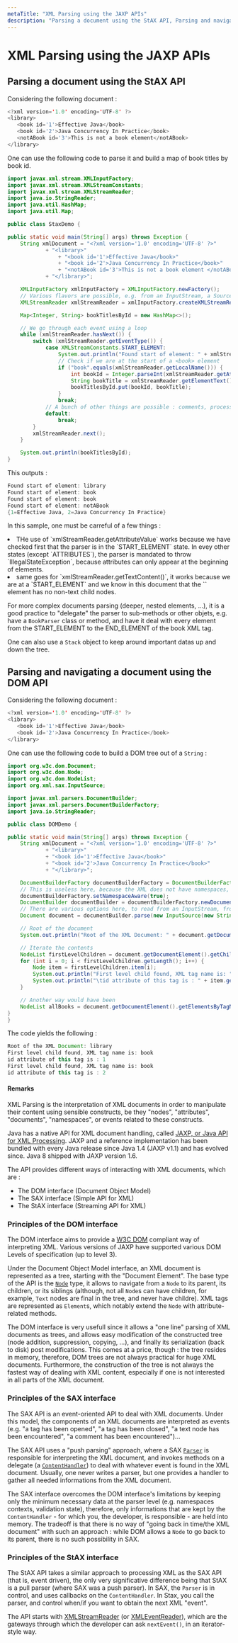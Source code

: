 ```yaml
---
metaTitle: "XML Parsing using the JAXP APIs"
description: "Parsing a document using the StAX API, Parsing and navigating a document using the DOM API"
---
```


# XML Parsing using the JAXP APIs



## Parsing a document using the StAX API


Considering the following document :

```java
<?xml version='1.0' encoding='UTF-8' ?>
<library>
   <book id='1'>Effective Java</book>
   <book id='2'>Java Concurrency In Practice</book>
   <notABook id='3'>This is not a book element</notABook>
</library>

```

One can use the following code to parse it and build a map of book titles by book id.

```java
import javax.xml.stream.XMLInputFactory;
import javax.xml.stream.XMLStreamConstants;
import javax.xml.stream.XMLStreamReader;
import java.io.StringReader;
import java.util.HashMap;
import java.util.Map;

public class StaxDemo {

public static void main(String[] args) throws Exception {
    String xmlDocument = "<?xml version='1.0' encoding='UTF-8' ?>"
            + "<library>"
                + "<book id='1'>Effective Java</book>"
                + "<book id='2'>Java Concurrency In Practice</book>"
                + "<notABook id='3'>This is not a book element </notABook>"
            + "</library>";

    XMLInputFactory xmlInputFactory = XMLInputFactory.newFactory();
    // Various flavors are possible, e.g. from an InputStream, a Source, ...
    XMLStreamReader xmlStreamReader = xmlInputFactory.createXMLStreamReader(new StringReader(xmlDocument));

    Map<Integer, String> bookTitlesById = new HashMap<>();

    // We go through each event using a loop
    while (xmlStreamReader.hasNext()) {
        switch (xmlStreamReader.getEventType()) {
            case XMLStreamConstants.START_ELEMENT:
                System.out.println("Found start of element: " + xmlStreamReader.getLocalName());
                // Check if we are at the start of a <book> element
                if ("book".equals(xmlStreamReader.getLocalName())) {
                    int bookId = Integer.parseInt(xmlStreamReader.getAttributeValue("", "id"));
                    String bookTitle = xmlStreamReader.getElementText();
                    bookTitlesById.put(bookId, bookTitle);
                }
                break;
            // A bunch of other things are possible : comments, processing instructions, Whitespace...
            default:
                break;
        }
        xmlStreamReader.next();
    }

    System.out.println(bookTitlesById);
}

```

This outputs :

```java
Found start of element: library
Found start of element: book
Found start of element: book
Found start of element: notABook
{1=Effective Java, 2=Java Concurrency In Practice}

```

In this sample, one must be carreful of a few things :

<li>
THe use of `xmlStreamReader.getAttributeValue` works because we have checked first that the parser is in the `START_ELEMENT` state. In evey other states (except `ATTRIBUTES`), the parser is mandated to throw `IllegalStateException`, because attributes can only appear at the beginning of elements.
</li>
<li>
same goes for `xmlStreamReader.getTextContent()`, it works because we are at a `START_ELEMENT` and we know in this document that the `<book>` element has no non-text child nodes.
</li>

For more complex documents parsing (deeper, nested elements, ...), it is a good practice to "delegate" the parser to sub-methods or other objets, e.g. have a `BookParser` class or method, and have it deal with every element from the START_ELEMENT to the END_ELEMENT of the book XML tag.

One can also use a `Stack` object to keep around important datas up and down the tree.



## Parsing and navigating a document using the DOM API


Considering the following document :

```java
<?xml version='1.0' encoding='UTF-8' ?>
<library>
   <book id='1'>Effective Java</book>
   <book id='2'>Java Concurrency In Practice</book>
</library>

```

One can use the following code to build a DOM tree out of a `String` :

```java
import org.w3c.dom.Document;
import org.w3c.dom.Node;
import org.w3c.dom.NodeList;
import org.xml.sax.InputSource;

import javax.xml.parsers.DocumentBuilder;
import javax.xml.parsers.DocumentBuilderFactory;
import java.io.StringReader;

public class DOMDemo {

public static void main(String[] args) throws Exception {
    String xmlDocument = "<?xml version='1.0' encoding='UTF-8' ?>"
            + "<library>"
            + "<book id='1'>Effective Java</book>"
            + "<book id='2'>Java Concurrency In Practice</book>"
            + "</library>";

    DocumentBuilderFactory documentBuilderFactory = DocumentBuilderFactory.newInstance();
    // This is useless here, because the XML does not have namespaces, but this option is usefull to know in cas
    documentBuilderFactory.setNamespaceAware(true);
    DocumentBuilder documentBuilder = documentBuilderFactory.newDocumentBuilder();
    // There are various options here, to read from an InputStream, from a file, ...
    Document document = documentBuilder.parse(new InputSource(new StringReader(xmlDocument)));

    // Root of the document
    System.out.println("Root of the XML Document: " + document.getDocumentElement().getLocalName());

    // Iterate the contents
    NodeList firstLevelChildren = document.getDocumentElement().getChildNodes();
    for (int i = 0; i < firstLevelChildren.getLength(); i++) {
        Node item = firstLevelChildren.item(i);
        System.out.println("First level child found, XML tag name is: " + item.getLocalName());
        System.out.println("\tid attribute of this tag is : " + item.getAttributes().getNamedItem("id").getTextContent());
    }

    // Another way would have been
    NodeList allBooks = document.getDocumentElement().getElementsByTagName("book");
}
}

```

The code yields the following :

```java
Root of the XML Document: library
First level child found, XML tag name is: book
id attribute of this tag is : 1
First level child found, XML tag name is: book
id attribute of this tag is : 2

```



#### Remarks


XML Parsing is the interpretation of XML documents in order to manipulate their content using sensible constructs, be they "nodes", "attributes", "documents", "namespaces", or events related to these constructs.

Java has a native API for XML document handling, called [JAXP, or Java API for XML Processing](https://jaxp.java.net/). JAXP and a reference implementation has been bundled with every Java release since Java 1.4 (JAXP v1.1) and has evolved since. Java 8 shipped with JAXP version 1.6.

The API provides different ways of interacting with XML documents, which are :

- The DOM interface (Document Object Model)
- The SAX interface (Simple API for XML)
- The StAX interface (Streaming API for XML)

### Principles of the DOM interface

The DOM interface aims to provide a [W3C DOM](https://www.w3.org/DOM/) compliant way of interpreting XML. Various versions of JAXP have supported various DOM Levels of specification (up to level 3).

Under the Document Object Model interface, an XML document is represented as a tree, starting with the "Document Element". The base type of the API is the [`Node`](https://docs.oracle.com/javase/8/docs/api/org/w3c/dom/Node.html) type, it allows to navigate from a `Node` to its parent, its children, or its siblings (although, not all `Node`s can have children, for example, `Text` nodes are final in the tree, and never have childre). XML tags are represented as `Element`s, which notably extend the `Node` with attribute-related methods.

The DOM interface is very usefull since it allows a "one line" parsing of XML documents as trees, and allows easy modification of the constructed tree (node addition, suppression, copying, ...), and finally its serialization (back to disk) post modifications. This comes at a price, though : the tree resides in memory, therefore, DOM trees are not always practical for huge XML documents. Furthermore, the construction of the tree is not always the fastest way of dealing with XML content, especially if one is not interested in all parts of the XML document.

### Principles of the SAX interface

The SAX API is an event-oriented API to deal with XML documents. Under this model, the components of an XML documents are interpreted as events (e.g. "a tag has been opened", "a tag has been closed", "a text node has been encountered", "a comment has been encountered")...

The SAX API uses a "push parsing" approach, where a SAX [`Parser`](https://docs.oracle.com/javase/7/docs/api/javax/xml/parsers/SAXParser.html) is responsible for interpreting the XML document, and invokes methods on a delegate (a [`ContentHandler`](https://docs.oracle.com/javase/7/docs/api/org/xml/sax/ContentHandler.html)) to deal with whatever event is found in the XML document. Usually, one never writes a parser, but one provides a handler to gather all needed informations from the XML document.

The SAX interface overcomes the DOM interface's limitations by keeping only the minimum necessary data at the parser level (e.g. namespaces contexts, validation state), therefore, only informations that are kept by the `ContentHandler` - for which you, the developer, is responsible - are held into memory. The tradeoff is that there is no way of "going back in time/the XML document" with such an approach : while DOM allows a `Node` to go back to its parent, there is no such possibility in SAX.

### Principles of the StAX interface

The StAX API takes a similar approach to processing XML as the SAX API (that is, event driven), the only very significative difference being that StAX is a pull parser (where SAX was a push parser). In SAX, the `Parser` is in control, and uses callbacks on the `ContentHandler`. In Stax, you call the parser, and control when/if you want to obtain the next XML "event".

The API starts with [XMLStreamReader](https://docs.oracle.com/javase/8/docs/api/javax/xml/stream/XMLStreamReader.html) (or [XMLEventReader](https://docs.oracle.com/javase/8/docs/api/javax/xml/stream/XMLStreamReader.html)), which are the gateways through which the developer can ask `nextEvent()`, in an iterator-style way.


